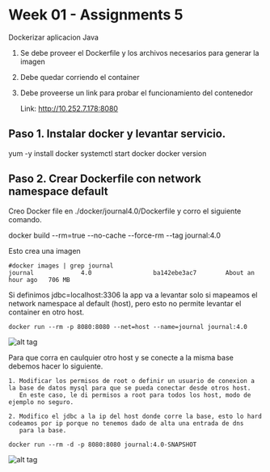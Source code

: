 # Week 01 - Assignments 5
Dockerizar aplicacion Java

1. Se debe proveer el Dockerfile y los archivos necesarios para generar la imagen
2. Debe quedar corriendo el container
3. Debe proveerse un link para probar el funcionamiento del contenedor

	Link: http://10.252.7.178:8080

## Paso 1. Instalar docker y levantar servicio.

yum -y install docker
systemctl start docker
docker version

## Paso 2. Crear Dockerfile con network namespace default

Creo Docker file en ./docker/journal4.0/Dockerfile y corro el siguiente comando.

docker build --rm=true --no-cache --force-rm --tag journal:4.0

Esto crea una imagen

```
#docker images | grep journal
journal             4.0                 ba142ebe3ac7        About an hour ago   706 MB
```

Si definimos jdbc=localhost:3306 la app va a levantar solo si mapeamos el network namespace al default (host), pero esto no permite
levantar el container en otro host. 

```
docker run --rm -p 8080:8080 --net=host --name=journal journal:4.0
```

![alt tag](https://raw.githubusercontent.com/semperti-bootcamp/sre-bootcamp-ga-20190805/w1a5-docker/images/java-docker-run.png "java-docker-run.png")

Para que corra en caulquier otro host y se conecte a la misma base debemos hacer lo siguiente.

	1. Modificar los permisos de root o definir un usuario de conexion a la base de datos mysql para que se pueda conectar desde otros host.
	   En este caso, le di permisos a root para todos los host, modo de ejemplo no seguro.

	2. Modifico el jdbc a la ip del host donde corre la base, esto lo hard codeamos por ip porque no tenemos dado de alta una entrada de dns
	   para la base.

```
docker run --rm -d -p 8080:8080 journal:4.0-SNAPSHOT
```

![alt tag](https://raw.githubusercontent.com/semperti-bootcamp/sre-bootcamp-ga-20190805/w1a5-docker/images/java-docker-run-mysql-change.png "java-docker-run-mysql.png")
